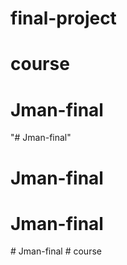 # final-project
# course
# Jman-final
"# Jman-final" 
# Jman-final
# Jman-final
#   J m a n - f i n a l  
 # course
